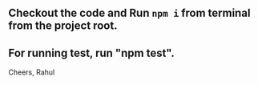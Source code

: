 ## Checkout the code and Run `npm i` from terminal from the project root.

## For running test, run "npm test".

Cheers,
Rahul
